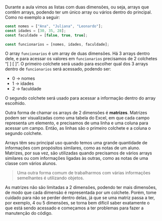 Durante a aula vimos as listas com duas dimensões, ou seja, arrays que contêm arrays, podendo ter um único array ou vários dentro do principal. Como no exemplo a seguir:

```js
const nomes = ["Ana", "Juliana", "Leonardo"];
const idades = [30, 35, 28];
const faculdade = [false, true, true];
 
const funcionarios = [nomes, idades, faculdade];
```

O array `funcionarios` é um array de duas dimensões. Há 3 arrays dentro dele, e para acessar os valores em `funcionarios` precisamos de 2 colchetes “[ ] [ ]”. O primeiro colchete será usado para escolher qual dos 3 arrays dentro de `funcionarios` será acessado, podendo ser:

- 0 -> nomes
- 1 -> idades
- 2 -> faculdade

O segundo colchete será usado para acessar a informação dentro do array escolhido.

Outra forma de chamar os arrays de 2 dimensões é **matrizes**. Matrizes podem ser visualizadas como uma tabela do Excel, em que cada campo representa um elemento, e precisamos de uma linha e uma coluna para acessar um campo. Então, as linhas são o primeiro colchete e a coluna o segundo colchete.

Arrays têm seu principal uso quando temos uma grande quantidade de informações com propósitos similares, como as notas de um aluno. Matrizes, por sua vez, são utilizadas quando precisamos de vários arrays similares ou com informações ligadas às outras, como as notas de uma classe com vários alunos.

> Uma outra forma comum de trabalharmos com várias informações semelhantes é utilizando objetos.

As matrizes não são limitadas a 2 dimensões, podendo ter mais dimensões, de modo que cada dimensão é representada por um colchete. Porém, tome cuidado para não se perder dentro delas, já que se uma matriz passa a ter, por exemplo, 4 ou 5 dimensões, se torna bem difícil saber exatamente o que está sendo acessado e começamos a ter problemas para fazer a manutenção do código.